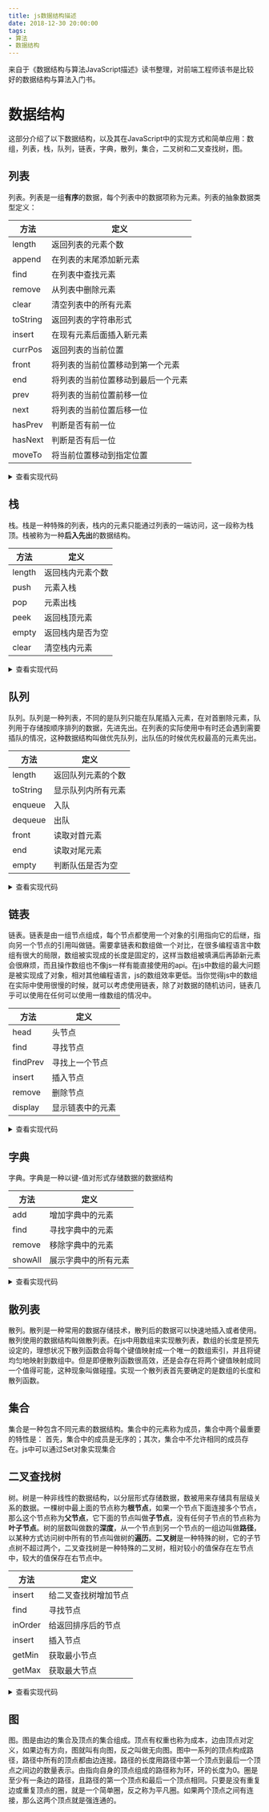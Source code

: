 ```yaml
---
title: js数据结构描述
date: 2018-12-30 20:00:00
tags:
- 算法
- 数据结构
---
```


来自于《数据结构与算法JavaScript描述》读书整理，对前端工程师该书是比较好的数据结构与算法入门书。
<!-- more -->

# 数据结构

这部分介绍了以下数据结构，以及其在JavaScript中的实现方式和简单应用：数组，列表，栈，队列，链表，字典，散列，集合，二叉树和二叉查找树，图。

## 列表
列表。列表是一组**有序**的数据，每个列表中的数据项称为元素。列表的抽象数据类型定义：

方法 | 定义
--- | ---
length | 返回列表的元素个数
append | 在列表的末尾添加新元素
find | 在列表中查找元素
remove | 从列表中删除元素
clear | 清空列表中的所有元素
toString | 返回列表的字符串形式
insert | 在现有元素后面插入新元素
currPos | 返回列表的当前位置
front | 将列表的当前位置移动到第一个元素
end | 将列表的当前位置移动到最后一个元素
prev | 将列表的当前位置前移一位
next | 将列表的当前位置后移一位
hasPrev | 判断是否有前一位
hasNext | 判断是否有后一位
moveTo | 将当前位置移动到指定位置

<details>
    <summary>查看实现代码</summary>

    ```js
    class List {
        constructor() {
            this._dataStore = [];
            this._listSize = 0;
            this._pos = 0;
        }
        length() {
            return this._listSize;
        }
        append(el) {
            this._dataStore[this._listSize++] = el;
        }
        find(el) {
            return this._dataStore.findIndex(item => item == el);
        }
        remove(el) {
            const foundAt = this.find(el);
            if (foundAt > -1) {
                this._dataStore.splice(foundAt, 1);
                --this._listSize;
            }
        }
        clear() {
            this._dataStore = [];
            this._pos = this._listSize = 0;
        }
        toString() {
            return this._dataStore.join();
        }
        insert(el, after) {
            const foundAt = this.find(after);
            if (foundAt < 0) return false;
            this._dataStore.splice(foundAt, 0, el);
            this._listSize++;
            return true;
        }
        currPos() {
            return this._pos;
        }
        front() {
            this._pos = 0;
            return this.currPos();
        }
        end() {
            this._pos = this._listSize - 1;
            return this.currPos();
        }
        hasNext() {
            return this._pos < this._listSize - 1;
        }
        hasPrev() {
            return this._pos > 0;
        }
        prev() {
            if(this.hasPrev()) --this._pos;
            return this.currPos();
        }
        next() {
            if(this.hasNext()) ++this._pos;
            return this.currPos();
        }
        moveTo(pos) {
            if (0 <= pos && pos < this._listSize) {
                this._pos = pos;
                return this.currPos();
            } else {
                return -1;
            }

        }
    }
    ```
</details>

## 栈
栈。栈是一种特殊的列表，栈内的元素只能通过列表的一端访问，这一段称为栈顶。栈被称为一种**后入先出**的数据结构。

方法 | 定义
--- | ---
length | 返回栈内元素个数
push | 元素入栈
pop | 元素出栈
peek | 返回栈顶元素
empty | 返回栈内是否为空
clear | 清空栈内元素

<details>
    <summary>查看实现代码</summary>

    ```js
    class Stack {
        constructor() {
            this._dataStroe = [];
            this._top = 0;
        }
        length() {
            return this._top;
        }
        push(el) {
            this._dataStroe[this._top++] = el;
        }
        pop() {
            --this._top;
            return this._dataStroe.pop();
        }
        peek() {
            return this._dataStroe[this._top - 1];
        }
        clear() {
            this._dataStroe = [];
            this._top = 0;
        }
    }
    ```
</details>

## 队列
队列。队列是一种列表，不同的是队列只能在队尾插入元素，在对首删除元素，队列用于存储按顺序排列的数据，先进先出。在列表的实际使用中有时还会遇到需要插队的情况，这种数据结构叫做优先队列，出队伍的时候优先权最高的元素先出。

方法 | 定义
--- | ---
length | 返回队列元素的个数
toString | 显示队列内所有元素
enqueue | 入队
dequeue | 出队
front | 读取对首元素
end | 读取对尾元素
empty | 判断队伍是否为空

<details>
    <summary>查看实现代码</summary>

    ```js
    class Queue {
        constructor() {
            this._dataStore = [];
        }
        length() {
            return this._dataStore.length;
        }
        toString() {
            return this._dataStore.join();
        }
        enqueue(el) {
            this._dataStore.push(el);
        }
        dequeue() {
            return this._dataStore.shift();
        }
        front() {
            return this._dataStore[0];
        }
        end() {
            return this._dataStore[this._dataStore.length - 1];
        }
        empty() {
            return !this._dataStore.length;
        }
        toString() {
            return this._dataStore.join();
        }
    }
    ```
</details>

## 链表
链表。链表是由一组节点组成，每个节点都使用一个对象的引用指向它的后继，指向另一个节点的引用叫做链。需要拿链表和数组做一个对比，在很多编程语言中数组有很大的局限，数组被实现成的长度是固定的，这样当数组被填满后再舔新元素会很麻烦，而且操作数组也不像js一样有能直接使用的api。在js中数组的最大问题是被实现成了对象，相对其他编程语言，js的数组效率更低。当你觉得js中的数组在实际中使用很慢的时候，就可以考虑使用链表，除了对数据的随机访问，链表几乎可以使用在任何可以使用一维数组的情况中。

方法 | 定义
--- | ---
head | 头节点
find | 寻找节点
findPrev | 寻找上一个节点
insert | 插入节点
remove | 删除节点
display | 显示链表中的元素

<details>
    <summary>查看实现代码</summary>

    ```js
    function Node(el) {
        this.element = el;
        this.next = null;
    }

    class LList {
        constructor() {
            this._head = new Node('head');
        }
        find(item) {
            let currentNode = this._head;
            while(currentNode.element != item) {
                currentNode = currentNode.next;
            }
            return currentNode;
        }
        insert(newEl, item) {
            const newNode = new Node(newEl);
            const currentNode = this.find(item);
            newNode.next = currentNode.next;
            currentNode.next = newNode;
        }
        findPrev(item) {
            let currentNode = this._head;
            while(!(currentNode.next == null) && (currentNode.next.element != item)) {
                currentNode = currentNode.next;
            }
            return currentNode;
        }
        remove(item) {
            const prevNode = this.findPrev(item);
            if (!(prevNode.next == null)) {
                prevNode.next = prevNode.next.next;
            }
        }
        display() {
            let currentNode = this._head;
            const arr = [];
            arr.push(currentNode.element);
            while(currentNode.next != null) {
                currentNode = currentNode.next;
                arr.push(currentNode.element);
            }
            return arr;
        }
    }
    ```
</details>

## 字典
字典。字典是一种以键-值对形式存储数据的数据结构

方法 | 定义
--- | ---
add | 增加字典中的元素
find | 寻找字典中的元素
remove | 移除字典中的元素
showAll | 展示字典中的所有元素

<details>
    <summary>查看实现代码</summary>

    ```js
    class Dictionary {
        constructor() {
            this._dataStore = [];
        }
        add(key, value) {
            this._dataStore[key] = value;
        }
        find(key) {
            return this._dataStore[key];
        }
        remove(key) {
            delete this._dataStore[key];
        }
        showAll() {
            return this._dataStore;
        }
    }
    ```
</details>

## 散列表
散列。散列是一种常用的数据存储技术，散列后的数据可以快速地插入或者使用。散列使用的数据结构叫做散列表。在js中用数组来实现散列表，数组的长度是预先设定的，理想状况下散列函数会将每个键值映射成一个唯一的数组索引，并且将键均匀地映射到数组中。但是即便散列函数很高效，还是会存在将两个键值映射成同一个值得可能，这种现象叫做碰撞。实现一个散列表首先要确定的是数组的长度和散列函数。

## 集合
集合是一种包含不同元素的数据结构。集合中的元素称为成员，集合中两个最重要的特性是： 首先，集合中的成员是无序的；其次，集合中不允许相同的成员存在。js中可以通过Set对象实现集合

## 二叉查找树
树。树是一种非线性的数据结构，以分层形式存储数据，数被用来存储具有层级关系的数据。一棵树中最上面的节点称为**根节点**，如果一个节点下面连接多个节点，那么这个节点称为**父节点**，它下面的节点叫做**子节点**，没有任何子节点的节点称为**叶子节点**。树的层数叫做数的**深度**，从一个节点到另一个节点的一组边叫做**路径**，以某种方式访问树中所有的节点叫做树的**遍历**。**二叉树**是一种特殊的树，它的子节点树不超过两个，二叉查找树是一种特殊的二叉树，相对较小的值保存在左节点中，较大的值保存在右节点中。

方法 | 定义
--- | ---
insert | 给二叉查找树增加节点
find | 寻找节点
inOrder | 给返回排序后的节点
insert | 插入节点
getMin | 获取最小节点
getMax | 获取最大节点

<details>
    <summary>查看实现代码</summary>

    ```js
    function Node (data, left, right) {
        this.data  = data;
        this.left = left;
        this.right = right;
        this.show = () => this.data;
    }

    class BST {
        constructor() {
            this._root = null;
        }
        insert(data) {
            const n = new Node(data, null, null);
            if (this._root == null) {
                this._root = n;
            } else {
                let current = this._root;
                let parent;
                while(true) {
                    parent = current;
                    if (data < current.data) {
                        current = current.left;
                        if (current == null) {
                            parent.left = n;
                            break;
                        }
                    } else {
                        current = current.right;
                        if (current == null) {
                            parent.right = n;
                            break;
                        }
                    }
                }
            }
        }
        find(data) {
            let current = this._root;
            while(current != null) {
                if (current.data == data) {
                    return current;
                } else if (data < current.data) {
                    current = current.left;
                } else {
                    current = current.right;
                }
            }
            return null;
        }
        inOrder (node) {
            if (node != null) {
                this.inOrder(node.left);
                console.log(node.show());
                this.inOrder(node.right);
            }
        }
        getMin() {
            let current = this._root;
            while(!(current.left == null)) {
                current = current.left;
            }
            return current.data;
        }
        getMax() {
            let current = this._root;
            while(!(current.right == null)) {
                current = current.right;
            }
            return current.data;
        }
    }
    ```
</details>

## 图
图。图是由边的集合及顶点的集合组成。顶点有权重也称为成本，边由顶点对定义，如果边有方向，图就叫有向图，反之叫做无向图。图中一系列的顶点构成路径，路径中所有的顶点都由边连接。路径的长度用路径中第一个顶点到最后一个顶点之间边的数量表示。由指向自身的顶点组成的路径称为环，环的长度为0。圈是至少有一条边的路径，且路径的第一个顶点和最后一个顶点相同。只要是没有重复边或重复顶点的圈，就是一个简单圈，反之称为平凡圈。如果两个顶点之间有连接，那么这两个顶点就是强连通的。

